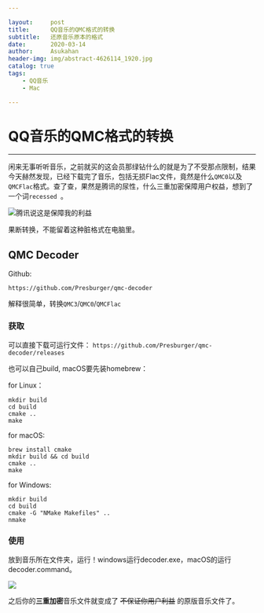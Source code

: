 ```yaml
---

layout:     post
title:      QQ音乐的QMC格式的转换
subtitle:   还原音乐原本的格式
date:       2020-03-14
author:     Asukahan
header-img: img/abstract-4626114_1920.jpg
catalog: true
tags:
    - QQ音乐
    - Mac

---
```




# QQ音乐的QMC格式的转换
---
闲来无事听听音乐，之前就买的这会员那绿钻什么的就是为了不受那点限制，结果今天赫然发现，已经下载完了音乐，包括无损Flac文件，竟然是什么`QMC0`以及`QMCFlac`格式。查了查，果然是腾讯的尿性，什么三重加密保障用户权益，想到了一个词`recessed `。

![腾讯说这是保障我的利益](http://47.105.183.69/img/post-qmcdecoder/QMC.png)

果断转换，不能留着这种脏格式在电脑里。

## QMC Decoder

Github: 
```
https://github.com/Presburger/qmc-decoder
```

解释很简单，转换`QMC3`/`QMC0`/`QMCFlac`

### 获取

可以直接下载可运行文件：
`https://github.com/Presburger/qmc-decoder/releases`

也可以自己build, macOS要先装homebrew：

for Linux：

```
mkdir build
cd build
cmake ..
make
```

for macOS:

```
brew install cmake
mkdir build && cd build
cmake ..
make
```

for Windows:

```
mkdir build
cd build
cmake -G "NMake Makefiles" ..
nmake
```

### 使用

放到音乐所在文件夹，运行！windows运行decoder.exe，macOS的运行decoder.command。

![](http://47.105.183.69/img/post-qmcdecoder/QMCDecoder.png)

之后你的**三重加密**音乐文件就变成了 ~~不保证你用户利益~~ 的原版音乐文件了。
